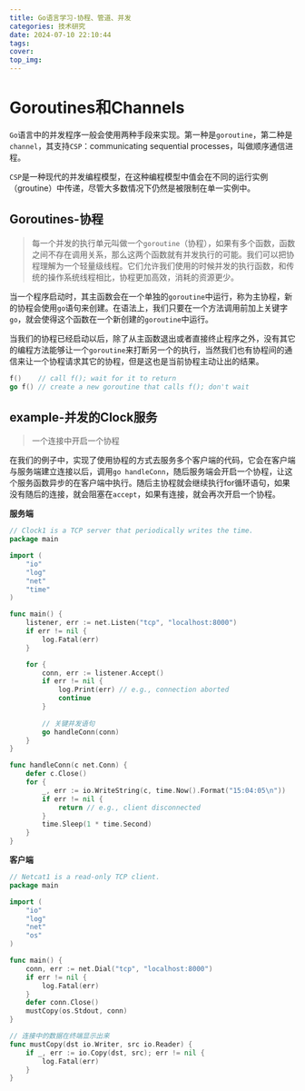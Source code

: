 ```yaml
---
title: Go语言学习-协程、管道、并发
categories: 技术研究
date: 2024-07-10 22:10:44
tags:
cover:
top_img:
---
```



# Goroutines和Channels

`Go`语言中的并发程序一般会使用两种手段来实现。第一种是`goroutine`，第二种是`channel`，其支持`CSP`：communicating sequential processes，叫做顺序通信进程。

`CSP`是一种现代的并发编程模型，在这种编程模型中值会在不同的运行实例（groutine）中传递，尽管大多数情况下仍然是被限制在单一实例中。

## Goroutines-协程

> 每一个并发的执行单元叫做一个`goroutine`（协程），如果有多个函数，函数之间不存在调用关系，那么这两个函数就有并发执行的可能。我们可以把协程理解为一个轻量级线程。它们允许我们使用的时候并发的执行函数，和传统的操作系统线程相比，协程更加高效，消耗的资源更少。

当一个程序启动时，其主函数会在一个单独的`goroutine`中运行，称为主协程，新的协程会使用`go`语句来创建。在语法上，我们只要在一个方法调用前加上关键字`go`，就会使得这个函数在一个新创建的`goroutine`中运行。

当我们的协程已经启动以后，除了从主函数退出或者直接终止程序之外，没有其它的编程方法能够让一个`goroutine`来打断另一个的执行，当然我们也有协程间的通信来让一个协程请求其它的协程，但是这也是当前协程主动让出的结果。


```go
f()    // call f(); wait for it to return
go f() // create a new goroutine that calls f(); don't wait
```

## example-并发的Clock服务

> 一个连接中开启一个协程

在我们的例子中，实现了使用协程的方式去服务多个客户端的代码，它会在客户端与服务端建立连接以后，调用`go handleConn`，随后服务端会开启一个协程，让这个服务函数异步的在客户端中执行。随后主协程就会继续执行for循环语句，如果没有随后的连接，就会阻塞在`accept`，如果有连接，就会再次开启一个协程。

**服务端**

```go
// Clock1 is a TCP server that periodically writes the time.
package main

import (
    "io"
    "log"
    "net"
    "time"
)

func main() {
    listener, err := net.Listen("tcp", "localhost:8000")
    if err != nil {
        log.Fatal(err)
    }

    for {
        conn, err := listener.Accept()
        if err != nil {
            log.Print(err) // e.g., connection aborted
            continue
        }
        
        // 关键并发语句
        go handleConn(conn)
    }
}

func handleConn(c net.Conn) {
    defer c.Close()
    for {
        _, err := io.WriteString(c, time.Now().Format("15:04:05\n"))
        if err != nil {
            return // e.g., client disconnected
        }
        time.Sleep(1 * time.Second)
    }
}
```

**客户端**

```go
// Netcat1 is a read-only TCP client.
package main

import (
    "io"
    "log"
    "net"
    "os"
)

func main() {
    conn, err := net.Dial("tcp", "localhost:8000")
    if err != nil {
        log.Fatal(err)
    }
    defer conn.Close()
    mustCopy(os.Stdout, conn)
}

// 连接中的数据在终端显示出来
func mustCopy(dst io.Writer, src io.Reader) {
    if _, err := io.Copy(dst, src); err != nil {
        log.Fatal(err)
    }
}
```
